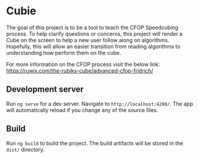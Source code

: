 # Cubie
The goal of this project is to be a tool to teach the CFOP Speedcubing process. To help clarify questions or concerns, this project will render a Cube on the screen to help a new user follow along on algorithms. Hopefully, this will allow an easier transition from reading algorithms to understanding how perform them on the cube.

For more information on the CFOP process visit the below link:
https://ruwix.com/the-rubiks-cube/advanced-cfop-fridrich/

## Development server

Run `ng serve` for a dev server. Navigate to `http://localhost:4200/`. The app will automatically reload if you change any of the source files.

## Build

Run `ng build` to build the project. The build artifacts will be stored in the `dist/` directory.

